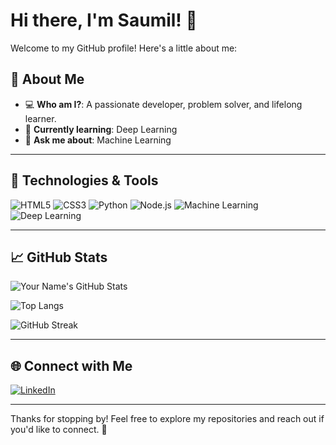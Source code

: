 # Hi there, I'm Saumil! 👋

Welcome to my GitHub profile! Here's a little about me:

## 🌟 About Me

- 💻 **Who am I?**: A passionate developer, problem solver, and lifelong learner.
- 🌱 **Currently learning**: Deep Learning
- 💬 **Ask me about**: Machine Learning

---

## 🔧 Technologies & Tools

![HTML5](https://img.shields.io/badge/-HTML5-E34F26?style=flat-square&logo=html5&logoColor=white) ![CSS3](https://img.shields.io/badge/-CSS3-1572B6?style=flat-square&logo=css3) 
![Python](https://img.shields.io/badge/-Python-3776AB?style=flat-square&logo=python&logoColor=white) ![Node.js](https://img.shields.io/badge/-Node.js-339933?style=flat-square&logo=node.js&logoColor=white) 
![Machine Learning](https://img.shields.io/badge/-Machine%20Learning-102230?style=flat-square&logo=scikit-learn&logoColor=white) ![Deep Learning](https://img.shields.io/badge/-Deep%20Learning-764ABC?style=flat-square&logo=tensorflow&logoColor=white)


---

## 📈 GitHub Stats

![Your Name's GitHub Stats](https://github-readme-stats.vercel.app/api?username=jsaumil&show_icons=true&theme=radical)

![Top Langs](https://github-readme-stats.vercel.app/api/top-langs/?username=jsaumil&layout=compact&theme=radical)

![GitHub Streak](https://github-readme-streak-stats.herokuapp.com/?user=jsaumile&theme=radical)

---


## 🌐 Connect with Me

[![LinkedIn](https://img.shields.io/badge/-LinkedIn-0077B5?style=flat-square&logo=linkedin&logoColor=white)]([https://www.linkedin.com/in/yourprofile](https://www.linkedin.com/in/saumil-jain-b9b579252/))

---

Thanks for stopping by! Feel free to explore my repositories and reach out if you'd like to connect. 🚀
